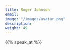 ```yaml
---
title: Roger Johnson
email: 
image: "/images/avatar.png"
description: 
weight: 49
---
```


{{% speak_at %}}

